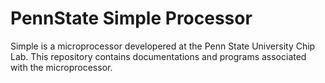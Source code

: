 PennState Simple Processor
=========

Simple is a microprocessor developered at the Penn State University Chip Lab.
This repository contains documentations and programs associated with the microprocessor.


